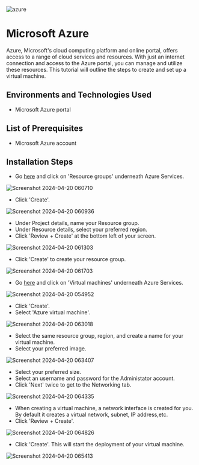 ![azure](https://github.com/kmoore848623/Azure-VM/assets/157086384/a201ff6e-e2fd-45c6-b406-224fb500be67)


<h1>Microsoft Azure</h1>
Azure, Microsoft's cloud computing platform and online portal, offers access to a range of cloud services and resources. With just an internet connection and access to the Azure portal, you can manage and utilize these resources. This tutorial will outline the steps to create and set up a virtual machine.<br />



<h2>Environments and Technologies Used</h2>

- Microsoft Azure portal


<h2>List of Prerequisites</h2>

- Microsoft Azure account


<h2>Installation Steps</h2>


- Go [here](https://portal.azure.com/) and click on 'Resource groups' underneath Azure Services.

![Screenshot 2024-04-20 060710](https://github.com/kmoore848623/osticket-prereqs/assets/157086384/84dc2a56-ef25-4c7e-8e8e-6663e6b1c654)

- Click 'Create'.

![Screenshot 2024-04-20 060936](https://github.com/kmoore848623/osticket-prereqs/assets/157086384/6e2dca3c-f137-46a2-bcab-477272fc254e)

- Under Project details, name your Resource group.
- Under Resource details, select your preferred region.
- Click 'Review + Create' at the bottom left of your screen.

![Screenshot 2024-04-20 061303](https://github.com/kmoore848623/osticket-prereqs/assets/157086384/f7551b32-16ba-45da-a487-d6c4dc2213ae)

- Click 'Create' to create your resource group.

![Screenshot 2024-04-20 061703](https://github.com/kmoore848623/osticket-prereqs/assets/157086384/ce98924e-930f-4564-8de8-16929274c726)

- Go [here](https://portal.azure.com/) and click on 'Virtual machines' underneath Azure Services.

![Screenshot 2024-04-20 054952](https://github.com/kmoore848623/osticket-prereqs/assets/157086384/7aa5268b-5e4b-4c71-bc54-4c9dfac8ad06)

- Click 'Create'.
- Select 'Azure virtual machine'.

![Screenshot 2024-04-20 063018](https://github.com/kmoore848623/osticket-prereqs/assets/157086384/dae99beb-c6b5-471f-be99-1d6c69694049)

- Select the same resource group, region, and create a name for your virtual machine.
- Select your preferred image.

![Screenshot 2024-04-20 063407](https://github.com/kmoore848623/osticket-prereqs/assets/157086384/46a0de79-461d-4d4b-a3ee-d2509cbb96fc)

- Select your preferred size.
- Select an username and password for the Administator account.
- Click 'Next' twice to get to the Networking tab.

![Screenshot 2024-04-20 064335](https://github.com/kmoore848623/osticket-prereqs/assets/157086384/adc0e245-b186-453c-86c5-8c600a733abb)

- When creating a virtual machine, a network interface is created for you. By default it creates a virtual network, subnet, IP address,etc.
- Click 'Review + Create'.

![Screenshot 2024-04-20 064826](https://github.com/kmoore848623/osticket-prereqs/assets/157086384/e5c7caef-1677-4bf0-adc2-b6b3826a02ee)

- Click 'Create'. This will start the deployment of your virtual machine.

![Screenshot 2024-04-20 065413](https://github.com/kmoore848623/osticket-prereqs/assets/157086384/c6dc410a-2f99-4042-b1fa-c9693557cf5c)

